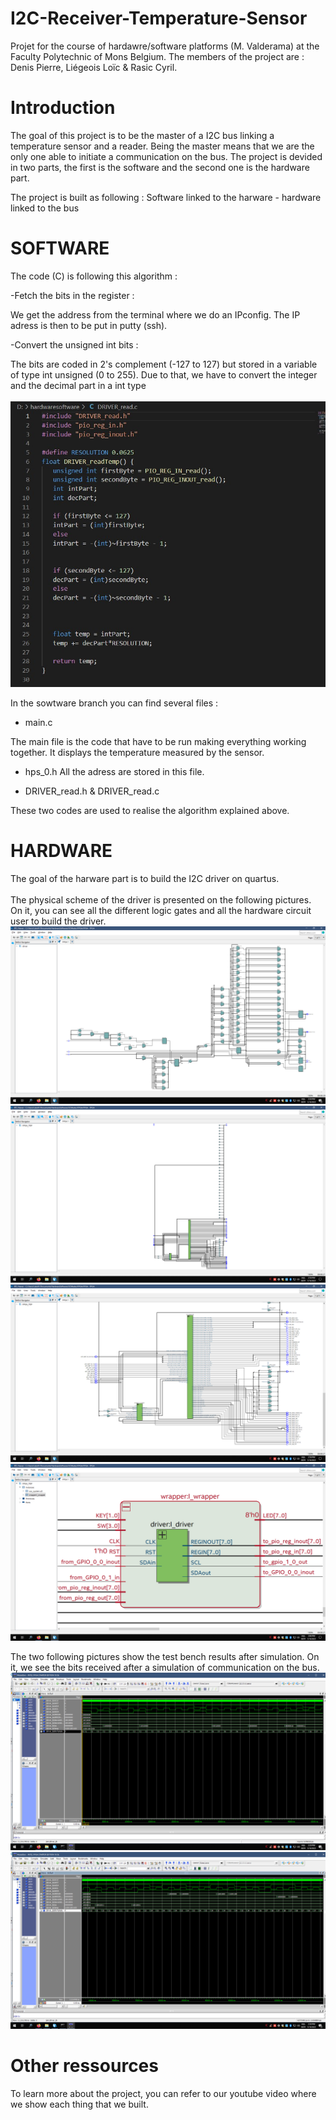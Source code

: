 # I2C-Receiver-Temperature-Sensor
Projet for the course of hardawre/software platforms (M. Valderama) at the Faculty Polytechnic of Mons Belgium. The members of the project are : Denis Pierre, Liégeois Loïc & Rasic Cyril.
# Introduction
The goal of this project is to be the master of a I2C bus linking a temperature sensor and a reader. Being the master means that we are the only one able to initiate a communication on the bus.
The project is devided in two parts, the first is the software and the second one is the hardware part.

The project is built as following : Software linked to the harware - hardware linked to the bus 

# SOFTWARE
The code (C) is following this algorithm :

-Fetch the bits in the register :

We get the address from the terminal where we do an IPconfig. The IP adress is then to be put in putty (ssh).

-Convert the unsigned int bits :

The bits are coded in 2's complement (-127 to 127) but stored in a variable of type int unsigned (0 to 255). Due to that, we have to convert the integer and the decimal part in a int type
<br><br>
![image](image1hs.jpg)

In the sowtware branch you can find several files :

- main.c

The main file is the code that have to be run making everything working together. It displays the temperature measured by the sensor.

- hps_0.h
All the adress are stored in this file.

- DRIVER_read.h & DRIVER_read.c

These two codes are used to realise the algorithm explained above.

# HARDWARE
The goal of the harware part is to build the I2C driver on quartus.
<br><br>
The physical scheme of the driver is presented on the following pictures. On it, you can see all the different logic gates and all the hardware circuit user to build the driver.
![image](hs2.png)
![image](hs3.png)
![image](hs4.png)
![image](hs5.png)

The two following pictures show the test bench results after simulation. On it, we see the bits received after a simulation of communication on the bus.
![image](hs8.png)
![image](hs9.png)


# Other ressources
To learn more about the project, you can refer to our youtube video where we show each thing that we built.
